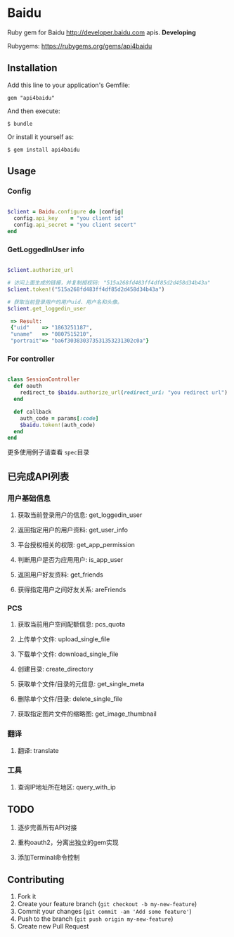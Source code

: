 # Baidu

 Ruby gem for Baidu <http://developer.baidu.com> apis.
  **Developing**

 Rubygems: <https://rubygems.org/gems/api4baidu>

## Installation

Add this line to your application's Gemfile:

    gem "api4baidu"

And then execute:

    $ bundle

Or install it yourself as:

    $ gem install api4baidu

## Usage

### Config

```ruby

$client = Baidu.configure do |config|
  config.api_key    = "you client id"
  config.api_secret = "you client secert"
end

```

### GetLoggedInUser info

```ruby

$client.authorize_url

# 访问上面生成的链接，并复制授权码: "515a268fd483ff4df85d2d458d34b43a"
$client.token!("515a268fd483ff4df85d2d458d34b43a")

# 获取当前登录用户的用户uid、用户名和头像。
$client.get_loggedin_user

 => Result:
 {"uid"    => "1863251187",
 "uname"   => "0807515210",
 "portrait"=> "ba6f303830373531353231302c0a"}

```

### For controller

```ruby

class SessionController
  def oauth
    redirect_to $baidu.authorize_url(redirect_uri: "you redirect url")
  end

  def callback
    auth_code = params[:code]
    $baidu.token!(auth_code)
  end
end

```

更多使用例子请查看 `spec`目录

## 已完成API列表

### 用户基础信息

1. 获取当前登录用户的信息: get_loggedin_user

2. 返回指定用户的用户资料: get_user_info

3. 平台授权相关的权限: get_app_permission

4. 判断用户是否为应用用户: is_app_user

5. 返回用户好友资料: get_friends

6. 获得指定用户之间好友关系: areFriends

### PCS

1. 获取当前用户空间配额信息: pcs_quota

2. 上传单个文件: upload_single_file

3. 下载单个文件: download_single_file

4. 创建目录: create_directory

5. 获取单个文件/目录的元信息: get_single_meta

6. 删除单个文件/目录: delete_single_file

7. 获取指定图片文件的缩略图: get_image_thumbnail

### 翻译

1. 翻译: translate

### 工具

1. 查询IP地址所在地区: query_with_ip

## TODO

1. 逐步完善所有API对接

2. 重构oauth2，分离出独立的gem实现

3. 添加Terminal命令控制

## Contributing

1. Fork it
2. Create your feature branch (`git checkout -b my-new-feature`)
3. Commit your changes (`git commit -am 'Add some feature'`)
4. Push to the branch (`git push origin my-new-feature`)
5. Create new Pull Request
